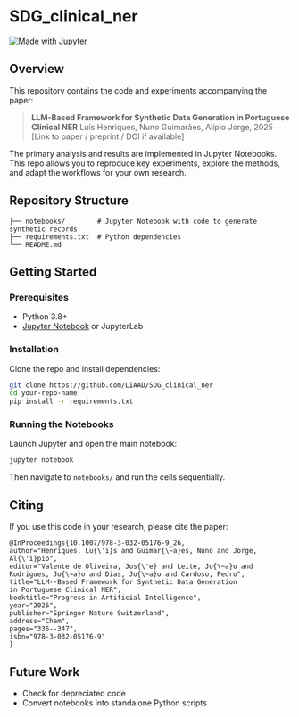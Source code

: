 # SDG_clinical_ner

[![Made with Jupyter](https://img.shields.io/badge/Made%20with-Jupyter-orange.svg)](https://jupyter.org/)

## Overview

This repository contains the code and experiments accompanying the paper:

> **LLM-Based Framework for Synthetic Data Generation in Portuguese Clinical NER**
> Luís Henriques, Nuno Guimarães, Alípio Jorge, 2025
> [Link to paper / preprint / DOI if available]

The primary analysis and results are implemented in Jupyter Notebooks. This repo allows you to reproduce key experiments, explore the methods, and adapt the workflows for your own research.

## Repository Structure

```
├── notebooks/        # Jupyter Notebook with code to generate synthetic records
├── requirements.txt  # Python dependencies
└── README.md
```

## Getting Started

### Prerequisites

* Python 3.8+
* [Jupyter Notebook](https://jupyter.org/) or JupyterLab

### Installation

Clone the repo and install dependencies:

```bash
git clone https://github.com/LIAAD/SDG_clinical_ner
cd your-repo-name
pip install -r requirements.txt
```

### Running the Notebooks

Launch Jupyter and open the main notebook:

```bash
jupyter notebook
```

Then navigate to `notebooks/` and run the cells sequentially.


## Citing

If you use this code in your research, please cite the paper:

```
@InProceedings{10.1007/978-3-032-05176-9_26,
author="Henriques, Lu{\'i}s and Guimar{\~a}es, Nuno and Jorge, Al{\'i}pio",
editor="Valente de Oliveira, Jos{\'e} and Leite, Jo{\~a}o and Rodrigues, Jo{\~a}o and Dias, Jo{\~a}o and Cardoso, Pedro",
title="LLM--Based Framework for Synthetic Data Generation in Portuguese Clinical NER",
booktitle="Progress in Artificial Intelligence",
year="2026",
publisher="Springer Nature Switzerland",
address="Cham",
pages="335--347",
isbn="978-3-032-05176-9"
}
```

## Future Work

* Check for depreciated code
* Convert notebooks into standalone Python scripts

